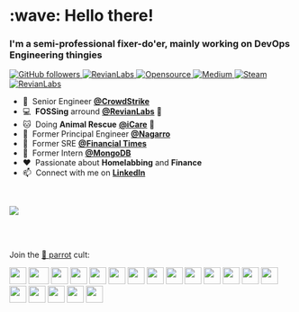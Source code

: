 <h1 align="left" id="macropower-title">:wave: Hello there!</h1>
<h3 align="left">I'm a semi-professional fixer-do'er, mainly working on DevOps Engineering thingies</h3>

<p align="left">
  <a href="https://github.com/bsocaciu?tab=followers">
    <img alt="GitHub followers" src="https://img.shields.io/github/followers/bsocaciu?color=green&logo=github">
  </a>
  <a href="https://revianlabs.com">
    <img alt="RevianLabs" src="https://img.shields.io/website?up_message=online&url=https%3A%2F%2Frevianlabs.com">
  </a>
  <a href="https://github.com/scbbestof">
    <img alt="Opensource" src="https://badges.frapsoft.com/os/v2/open-source.svg?v=103">
  </a>
  <a href="https://medium.com/@bogdanrevian">
    <img alt="Medium" src="https://img.shields.io/badge/Medium-12100E?logo=medium&color=%2347AE8E">
  </a>
  <a href="https://steamcommunity.com/id/SCBbestof/">
    <img alt="Steam" src="https://img.shields.io/badge/steam-%23000000.svg?logo=steam&color=%2347AE8E">
  </a>
  <a href="https://revianlabs.com/">
    <img alt="RevianLabs" src="https://img.shields.io/badge/-RevianLabs-%2347AE8E">
  </a>
</p>

- :dart: &nbsp;Senior Engineer **[@CrowdStrike](https://www.crowdstrike.com/)**
- :computer: &nbsp;**FOSSing** arround **[@RevianLabs](https://www.revianlabs.com)** :microscope:
- :cat: &nbsp;Doing **Animal Rescue** **[@iCare](https://www.facebook.com/iCareBecauseYouCare/)** :dog:
- :office: &nbsp;Former Principal Engineer **[@Nagarro](https://www.nagarro.com/en)**
- :newspaper: &nbsp;Former SRE **[@Financial Times](https://github.com/Financial-Times)** 
- :green_heart: &nbsp;Former Intern **[@MongoDB](https://github.com/mongodb)** 
- :heart: &nbsp;Passionate about **Homelabbing** and **Finance**
- :mailbox: &nbsp;Connect with me on **[LinkedIn](https://www.linkedin.com/in/bogdansocaciu/)**

<br>

<p align="left">
  <a href="https://skillicons.dev">
    <img src="https://skillicons.dev/icons?i=aws,azure,docker,kubernetes,openshift,python,jenkins,ansible,bash,linux,java,spring,go,mongodb,mysql,postgres,redis,raspberrypi,cloudflare,gitlab,github,prometheus,grafana,heroku&perline=12"/>
  </a>
</p>
<p align="center">
<!--   <img height="46" src="https://cdn.jsdelivr.net/gh/devicons/devicon/icons/terraform/terraform-original.svg">
  <img height="46" src="https://cncf-branding.netlify.app/img/projects/helm/icon/white/helm-icon-white.svg"> -->
</p>

<br>

<div align="left">
<!--   <img height="152em" src="https://github-readme-stats.vercel.app/api?username=scbbestof&show_icons=true&theme=transparent&count_private=true&line_height=28&hide_border=1&include_all_commits=true" align = "left"/>
  <img height="152em" src="https://github-readme-stats.vercel.app/api/top-langs/?username=scbbestof&show_icons=true&theme=transparent&layout=compact&langs_count=10&hide_border=1&role=ORGANIZATION_MEMBER,OWNER,COLLABORATOR" align = "rifht"/> -->
</div>

<br/>

<div aligh="left">
  
Join the [🦜 parrot](https://cultofthepartyparrot.com) cult:

<p>
    <img src="https://cultofthepartyparrot.com/parrots/hd/githubparrot.gif" width="30" height="30"/>
    <img src="https://cultofthepartyparrot.com/parrots/asyncparrot.gif" width="36" height="30"/>
    <img src="https://cultofthepartyparrot.com/parrots/hd/60fpsparrot.gif" width="30" height="30"/>
    <img src="https://cultofthepartyparrot.com/parrots/hd/jumpingparrot.gif" width="30" height="30"/>
    <img src="https://cultofthepartyparrot.com/parrots/hd/opensourceparrot.gif" width="30" height="30"/>
    <img src="https://cultofthepartyparrot.com/parrots/hd/dealwithitnowparrot.gif" width="30" height="30"/>
    <img src="https://cultofthepartyparrot.com/parrots/hd/laptop_parrot.gif" width="30" height="30"/>
    <img src="https://cultofthepartyparrot.com/parrots/hd/spinningparrot.gif" width="30" height="30"/>
    <img src="https://cultofthepartyparrot.com/parrots/hd/levitationparrot.gif" width="30" height="30"/>
    <img src="https://cultofthepartyparrot.com/parrots/hd/meldparrot.gif" width="30" height="30"/>
    <img src="https://cultofthepartyparrot.com/parrots/slomoparrot.gif" width="30" height="30"/>
    <img src="https://cultofthepartyparrot.com/parrots/hd/moonwalkingparrot.gif" width="30" height="30"/>
    <img src="https://cultofthepartyparrot.com/parrots/hd/stableparrot.gif" width="30" height="30"/>
    <img src="https://cultofthepartyparrot.com/parrots/hd/scienceparrot.gif" width="30" height="30"/>
    <img src="https://cultofthepartyparrot.com/parrots/hd/pirateparrot.gif" width="30" height="30"/>
    <img src="https://cultofthepartyparrot.com/parrots/hd/footballparrot.gif" width="30" height="30"/>
    <img src="https://cultofthepartyparrot.com/parrots/hd/illuminatiparrot.gif" width="30" height="30"/>
    <img src="https://cultofthepartyparrot.com/parrots/hd/hypnoparrotdark.gif" width="30" height="30"/>
    <img src="https://cultofthepartyparrot.com/parrots/hd/mustacheparrot.gif" width="30" height="30"/>
</p>
</div>
